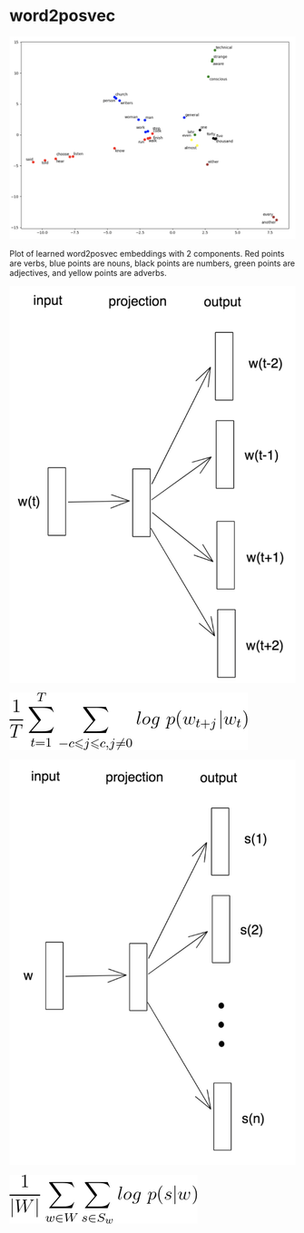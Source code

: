 # word2posvec

![Results](resources/brown.top5k.dim2.png)

Plot of learned word2posvec embeddings with 2 components. Red points are verbs, blue points are nouns, black points are 
numbers, green points are adjectives, and yellow points are adverbs.

![word2vec](resources/word2vec.png)

![\frac{1}{T}\sum_{t=1}^{T}\sum_{-c \leqslant j \leqslant c, j \neq 0}log \ p(w_{t+j}|w_{t})](resources/eqn1.png)

![word2posvec](resources/word2posvec.png)

![\frac{1}{\left | W \right |}\sum_{w \in W}\sum_{s \in S_{w}}log \ p(s|w)](resources/eqn2.png)